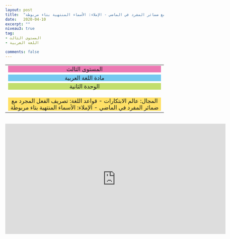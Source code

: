 ```yaml
---
layout: post
title:  "المستوى الثالث - مادة اللغة العربية - الوحدة الثانية - المجال: عالم الابتكارات - قواعد اللغة: تصريف الفعل المجرد مع ضمائر المفرد في الماضي - الإملاء: الأسماء المنتهية بتاء مربوطة"
date:   2020-04-10
excerpt: ""
niveau3: true
tag:
- المستوى الثالث 
- اللغة العربية

comments: false
---
```

<center>
<table dir="rtl" style="width: 100%; text-align: center; font-size: large;"><tbody>
<tr><td><div style="background-color: #ec79b3;"><span>
المستوى الثالث
</span></div></td></tr>
<tr><td><div style="background-color: #75c9f0; "><span>
مادة اللغة العربية
</span></div></td></tr>
<tr><td><div style="background-color: #c2de6e; "><span>
 الوحدة الثانية

</span></div></td></tr><tr>
<td><div style="background-color: #ffe066; ">
المجال: عالم الابتكارات - قواعد اللغة: تصريف الفعل المجرد مع ضمائر المفرد في الماضي - الإملاء: الأسماء المنتهية بتاء مربوطة

</div></td></tr>
</tbody></table><br>
<iframe width="700px" height="350px" src="https://www.youtube.com/embed/G98g4MVrInI?rel=0&controls=1&showinfo=0&modestbranding=1&enablejsapi=1" allowfullscreen frameborder="0" ></iframe>
</center>
